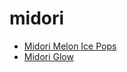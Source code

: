 # midori

 * [Midori Melon Ice Pops](index/m/midori-melon-ice-pops-103744.json)
 * [Midori Glow](index/m/midori-glow.json)
